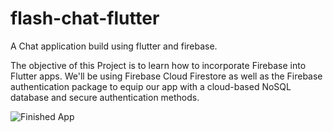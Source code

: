 # flash-chat-flutter
A Chat application build using flutter and firebase.

The objective of this Project is to learn how to incorporate Firebase into Flutter apps. We'll be using Firebase Cloud Firestore as well as the Firebase authentication package to equip our app with a cloud-based NoSQL database and secure authentication methods. 

![Finished App](https://github.com/londonappbrewery/Images/blob/master/flash_chat_flutter_demo.gif)
